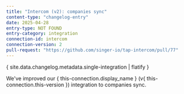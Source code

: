 ```yaml
---
title: "Intercom (v2): companies sync"
content-type: "changelog-entry"
date: 2025-04-28
entry-type: NOT FOUND
entry-category: integration
connection-id: intercom
connection-version: 2
pull-request: "https://github.com/singer-io/tap-intercom/pull/77"
---
```

{ site.data.changelog.metadata.single-integration | flatify }

We've improved our { this-connection.display_name } (v{ this-connection.this-version }) integration to companies sync.